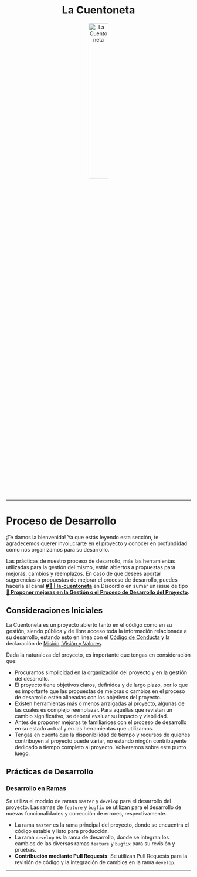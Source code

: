 <div align="center" width="100%">
    <h1>La Cuentoneta</h1>
    <picture>
        <source media="(prefers-color-scheme: dark)" srcset="https://github.com/rolivencia/cuentoneta/assets/32349705/b0ea0659-3c9d-4c4f-9d14-ab60d50dd832">
        <img width="33%" alt="La Cuentoneta" src="https://github.com/rolivencia/cuentoneta/assets/32349705/b0ea0659-3c9d-4c4f-9d14-ab60d50dd832">
    </picture>
</div>

---

# Proceso de Desarrollo

¡Te damos la bienvenida! Ya que estás leyendo esta sección, te agradecemos querer involucrarte en el proyecto y conocer en profundidad cómo nos organizamos para su desarrollo.

Las prácticas de nuestro proceso de desarrollo, más las herramientas utilizadas para la gestión del mismo, están abiertos a propuestas para mejoras, cambios y reemplazos. En caso de que desees aportar sugerencias o propuestas de mejorar el proceso de desarrollo, puedes hacerla el canal **[**#🚐 | la-cuentoneta**][dc-channel]** en Discord o en sumar un issue de tipo **[💼 Proponer mejoras en la Gestión o el Proceso de Desarrollo del Proyecto](https://github.com/cuentoneta/cuentoneta/issues/new/choose)**.

## Consideraciones Iniciales

La Cuentoneta es un proyecto abierto tanto en el código como en su gestión, siendo pública y de libre acceso toda la información relacionada a su desarrollo, estando esto en línea con el [Código de Conducta](doc-code_of_conduct) y la declaración de [Misión, Visión y Valores](doc-mmv).

Dada la naturaleza del proyecto, es importante que tengas en consideración que:

- Procuramos simplicidad en la organización del proyecto y en la gestión del desarrollo.
- El proyecto tiene objetivos claros, definidos y de largo plazo, por lo que es importante que las propuestas de mejoras o cambios en el proceso de desarrollo estén alineadas con los objetivos del proyecto.
- Existen herramientas más o menos arraigadas al proyecto, algunas de las cuales es complejo reemplazar. Para aquellas que revistan un cambio significativo, se deberá evaluar su impacto y viabilidad.
- Antes de proponer mejoras te familiarices con el proceso de desarrollo en su estado actual y en las herramientas que utilizamos.
- Tengas en cuenta que la disponibilidad de tiempo y recursos de quienes contribuyen al proyecto puede variar, no estando ningún contribuyente dedicado a tiempo completo al proyecto. Volveremos sobre este punto luego.

## Prácticas de Desarrollo

### Desarrollo en Ramas

Se utiliza el modelo de ramas `master` y `develop` para el desarrollo del proyecto. Las ramas de `feature` y `bugfix` se utilizan para el desarrollo de nuevas funcionalidades y corrección de errores, respectivamente.

- La rama `master` es la rama principal del proyecto, donde se encuentra el código estable y listo para producción.
- La rama `develop` es la rama de desarrollo, donde se integran los cambios de las diversas ramas `feature` y `bugfix` para su revisión y pruebas.
- **Contribución mediante Pull Requests**: Se utilizan Pull Requests para la revisión de código y la integración de cambios en la rama `develop`.

---

[dc-channel]: https://discord.com/channels/594363964499165194/1109220285841944586
[github-issues-tutorial]: https://docs.github.com/es/issues/tracking-your-work-with-issues/creating-an-issue
[crear-issue-cuentoneta]: https://github.com/rolivencia/cuentoneta/issues/new/choose
[feature-request-template]: https://github.com/rolivencia/cuentoneta/issues/new?assignees=&labels=%F0%9F%8F%8E%EF%B8%8F+mejora&projects=&template=feature.yml
[bug-report-template]: https://github.com/rolivencia/cuentoneta/issues/new?assignees=&labels=%F0%9F%A6%9F+bug&projects=&template=bug_report.yml
[doc-code_of_conduct]: https://github.com/cuentoneta/cuentoneta/blob/develop/CODE_OF_CONDUCT.md
[doc-mvv]: https://github.com/cuentoneta/cuentoneta/blob/develop/MVV.md
